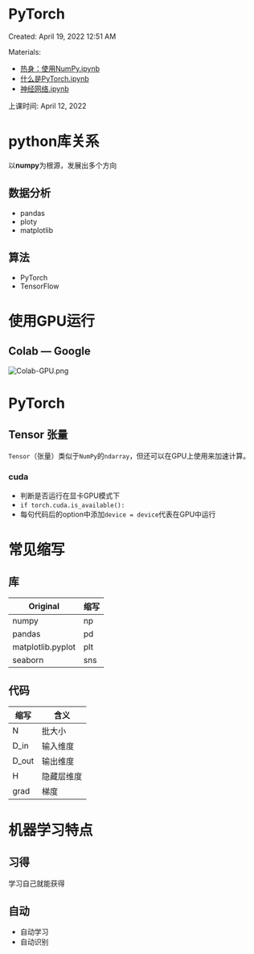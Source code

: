 # PyTorch

Created: April 19, 2022 12:51 AM

Materials:

- [热身：使用NumPy.ipynb](https://github.com/kk37111754/Aliyun-CV/blob/e18f3da9aa2dbb190e599a54dc2edd7f4f617d5f/2022.04.05%E8%AF%BE%E5%90%8E/%E7%83%AD%E8%BA%AB%EF%BC%9A%E4%BD%BF%E7%94%A8NumPy.ipynb
) 
- [什么是PyTorch.ipynb](https://github.com/kk37111754/Aliyun-CV/blob/e18f3da9aa2dbb190e599a54dc2edd7f4f617d5f/2022.04.05%E8%AF%BE%E5%90%8E/%E4%BB%80%E4%B9%88%E6%98%AFPyTorch.ipynb) 
- [神经网络.ipynb](https://github.com/kk37111754/Aliyun-CV/blob/e18f3da9aa2dbb190e599a54dc2edd7f4f617d5f/2022.04.05%E8%AF%BE%E5%90%8E/%E7%A5%9E%E7%BB%8F%E7%BD%91%E7%BB%9C.ipynb) 

上课时间: April 12, 2022

# python库关系

以**numpy**为根源，发展出多个方向

## 数据分析

- pandas
- ploty
- matplotlib

## 算法

- PyTorch
- TensorFlow

# 使用GPU运行

## Colab — Google

![Colab-GPU.png](https://github.com/kk37111754/Aliyun-CV/blob/e18f3da9aa2dbb190e599a54dc2edd7f4f617d5f/2022.04.05%E8%AF%BE%E5%90%8E/colab.png)

# PyTorch

## Tensor 张量

`Tensor`（张量）类似于`NumPy`的`ndarray`，但还可以在GPU上使用来加速计算。

### cuda

- 判断是否运行在显卡GPU模式下
- `if torch.cuda.is_available():`
- 每句代码后的option中添加`device = device`代表在GPU中运行

# 常见缩写

## 库

| Original          | 缩写 |
| ----------------- | ---- |
| numpy             | np   |
| pandas            | pd   |
| matplotlib.pyplot | plt  |
| seaborn           | sns  |

## 代码

| 缩写  | 含义       |
| ----- | ---------- |
| N     | 批大小     |
| D_in  | 输入维度   |
| D_out | 输出维度   |
| H     | 隐藏层维度 |
| grad  | 梯度       |

# 机器学习特点

## 习得

学习自己就能获得

## 自动

- 自动学习
- 自动识别
